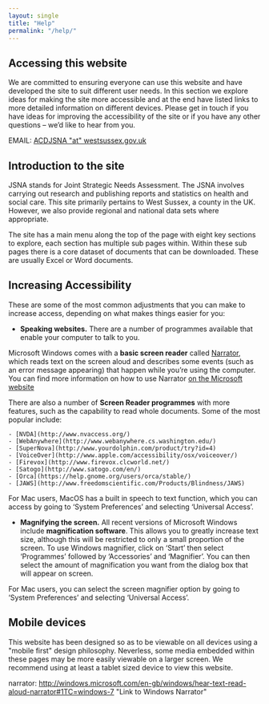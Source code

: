```yaml
---
layout: single
title: "Help"
permalink: "/help/"
---
```


## Accessing this website

We are committed to ensuring everyone can use this website and have developed the site to suit different user needs. In this section we explore ideas for making the site more accessible and at the end have listed links to more detailed information on different devices. Please get in touch if you have ideas for improving the accessibility of the site or if you have any other questions – we’d like to hear from you.

EMAIL: [ACDJSNA "at" westsussex.gov.uk](mailto:JSNA_at@westsussex.gov.uk)

## Introduction to the site

JSNA stands for Joint Strategic Needs Assessment. The JSNA involves carrying out research and publishing reports and statistics on health and social care. This site  primarily pertains to West Sussex, a county in the UK. However, we also provide regional and national data sets where appropriate.

The site has a main menu along the top of the page with eight key sections to explore, each section has multiple sub pages within. Within these sub pages there is a core dataset of documents that can be downloaded. These are usually Excel or Word documents.

## Increasing Accessibility

These are some of the most common adjustments that you can make to increase access, depending on what makes things easier for you:

- **Speaking websites.** There are a number of programmes available that enable your computer to talk to you.

Microsoft Windows comes with a **basic screen reader** called [Narrator](narrator), which reads text on the screen aloud and describes some events (such as an error message appearing) that happen while you’re using the computer. You can find more information on how to use Narrator [on the Microsoft website](narrator)

There are also a number of **Screen Reader programmes** with more features, such as the capability to read whole documents. Some of the most popular include:

    - [NVDA](http://www.nvaccess.org/)
    - [WebAnywhere](http://www.webanywhere.cs.washington.edu/)
    - [SuperNova](http://www.yourdolphin.com/product/try?id=4)
    - [VoiceOver](http://www.apple.com/accessibility/osx/voiceover/)
    - [Firevox](http://www.firevox.clcworld.net/)
    - [Satogo](http://www.satogo.com/en/)
    - [Orca](https://help.gnome.org/users/orca/stable/)
    - [JAWS](http://www.freedomscientific.com/Products/Blindness/JAWS)

For Mac users, MacOS has a built in speech to text function, which you can access by going to ‘System Preferences’ and selecting ‘Universal Access’.

- **Magnifying the screen.** All recent versions of Microsoft Windows include **magnification software**. This allows you to greatly increase text size, although this will be restricted to only a small proportion of the screen. To use Windows magnifier, click on ‘Start’ then select ‘Programmes’ followed by ‘Accessories’ and ‘Magnifier’. You can then select the amount of magnification you want from the dialog box that will appear on screen.

For Mac users, you can select the screen magnifier option by going to ‘System Preferences’ and selecting ‘Universal Access’.

## Mobile devices

This website has been designed so as to be viewable on all devices using a "mobile first" design philosophy. Neverless, some media embedded within these pages may be more easily viewable on a larger screen. We recommend using at least a tablet sized device to view this website.

narrator: http://windows.microsoft.com/en-gb/windows/hear-text-read-aloud-narrator#1TC=windows-7 "Link to Windows Narrator"